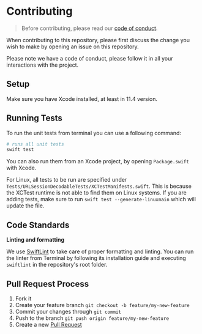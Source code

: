 # Contributing

> Before contributing, please read our [code of conduct](CODE_OF_CONDUCT.md).

When contributing to this repository, please first discuss the change you wish to make by opening an issue on this repository.

Please note we have a code of conduct, please follow it in all your interactions with the project.

## Setup

Make sure you have Xcode installed, at least in 11.4 version.

## Running Tests

To run the unit tests from terminal you can use a following command:

```bash
# runs all unit tests
swift test
```

You can also run them from an Xcode project, by opening `Package.swift` with Xcode.

For Linux, all tests to be run are specified under `Tests/URLSessionDecodableTests/XCTestManifests.swift`. This is because the XCTest runtime is not able to find them on Linux systems. If you are adding tests, make sure to run `swift test --generate-linuxmain` which will update the file.

## Code Standards

**Linting and formatting**

We use [SwiftLint](https://github.com/realm/SwiftLint) to take care of proper formatting and linting. You can run the linter from Terminal by following its installation guide and executing `swiftlint` in the repository's root folder.

## Pull Request Process

1. Fork it
2. Create your feature branch `git checkout -b feature/my-new-feature`
3. Commit your changes through `git commit`
4. Push to the branch `git push origin feature/my-new-feature`
5. Create a new [Pull Request](https://github.com/ViacomInc/URLSessionDecodable/compare)
